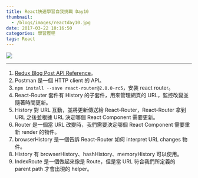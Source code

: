 ```yaml
---
title: React快速學習自我挑戰 Day10
thumbnail:
  - /blogs/images/reactday10.jpg
date: 2017-03-22 10:16:50
categories: 學習歷程
tags: React
---
```

<img src="/blogs/images/reactday10.jpg">

***
1. [Redux Blog Post API Reference](http://reduxblog.herokuapp.com/)。
2. Postman 是一個 HTTP client 的 API。
3. `npm install --save react-router@2.0.0-rc5`，安裝 react router。
4. React-Router 套件有 History 的子套件，用來管理網頁的 URL，監控改變並隨著時間更新。
5. History 對 URL 互動，並將更新傳送給 React-Router，React-Router 拿到 URL 之後並根據 URL 決定哪個 React Component 需要更新。
6. Router 是一個當 URL 改變時，我們需要決定哪個 React Component 需要重新 render 的物件。
7. browserHistory 是一個告訴 React-Router 如何 interpret URL changes 物件。
8. History 有 browserHistory、hashHistory、memoryHistory 可以使用。
9. IndexRoute 是一個做起來像是 Route，但是當 URL 符合我們所定義的 parent path 才會出現的 helper。